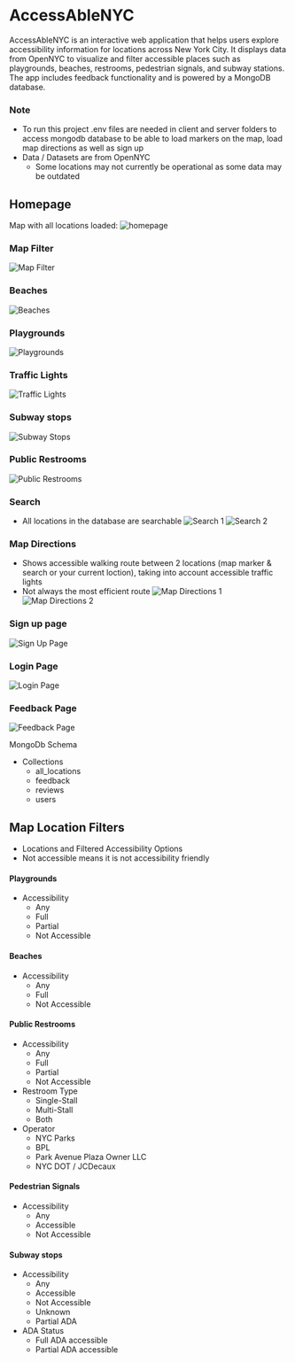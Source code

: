 # AccessAbleNYC
AccessAbleNYC is an interactive web application that helps users explore accessibility information for locations across New York City. It displays data from OpenNYC to visualize and filter accessible places such as playgrounds, beaches, restrooms, pedestrian signals, and subway stations. The app includes feedback functionality and is powered by a MongoDB database.

### Note
- To run this project .env files are needed in client and server folders to access mongodb database to be able to load markers on the map, load map directions as well as sign up
- Data / Datasets are from OpenNYC
	* Some locations may not currently be operational as some data may be outdated


## Homepage
Map with all locations loaded:
![homepage](client/public/readme-img/full.png)

### Map Filter
![Map Filter](client/public/readme-img/filter.png)
### Beaches
![Beaches](client/public/readme-img/beach.png)
### Playgrounds 
![Playgrounds](client/public/readme-img/playground.png)
### Traffic Lights
![Traffic Lights](client/public/readme-img/lights.png)
### Subway stops
![Subway Stops](client/public/readme-img/sub.png)
### Public Restrooms
![Public Restrooms](client/public/readme-img/toilet.png)
### Search
- All locations in the database are searchable
![Search 1](client/public/readme-img/search1.png)
![Search 2](client/public/readme-img/search2.png)
### Map Directions
- Shows accessible walking route between 2 locations (map marker & search or your current loction), taking into account accessible traffic lights
- Not always the most efficient route
![Map Directions 1](client/public/readme-img/mapdirections1.png)
![Map Directions 2](client/public/readme-img/mapdirections2.png)

### Sign up page
![Sign Up Page](client/public/readme-img/signup.png)
### Login Page
![Login Page](client/public/readme-img/login.png)
### Feedback Page 
![Feedback Page](client/public/readme-img/feedback.png)


MongoDb Schema
- Collections
    - all_locations
    - feedback
    - reviews
    - users

## Map Location Filters
- Locations and Filtered Accessibility Options
- Not accessible means it is not accessibility friendly

#### Playgrounds
- Accessibility
	- Any
	- Full
	- Partial
	- Not Accessible

#### Beaches
- Accessibility
	- Any
	- Full
	- Not Accessible

#### Public Restrooms
- Accessibility
	- Any
	- Full
	- Partial
	- Not Accessible 
- Restroom Type
	- Single-Stall
	- Multi-Stall
	- Both
- Operator
	- NYC Parks
	- BPL
	- Park Avenue Plaza Owner LLC
	- NYC DOT / JCDecaux

#### Pedestrian Signals
- Accessibility
	- Any
	- Accessible
	- Not Accessible

#### Subway stops
- Accessibility
	- Any
	- Accessible
	- Not Accessible
	- Unknown
	- Partial ADA
- ADA Status
	- Full ADA accessible
	- Partial ADA accessible



